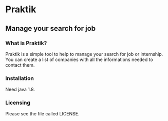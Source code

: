 # Praktik
## Manage your search for job
### What is Praktik?
Praktik is a simple tool to help to manage your search for job or internship.
You can create a list of companies with all the informations needed to contact them.
### Installation
Need java 1.8.
### Licensing
Please see the file called LICENSE.

